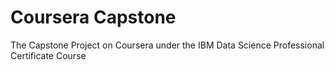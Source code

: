 # Coursera Capstone
The Capstone Project on Coursera under the IBM Data Science Professional Certificate Course
